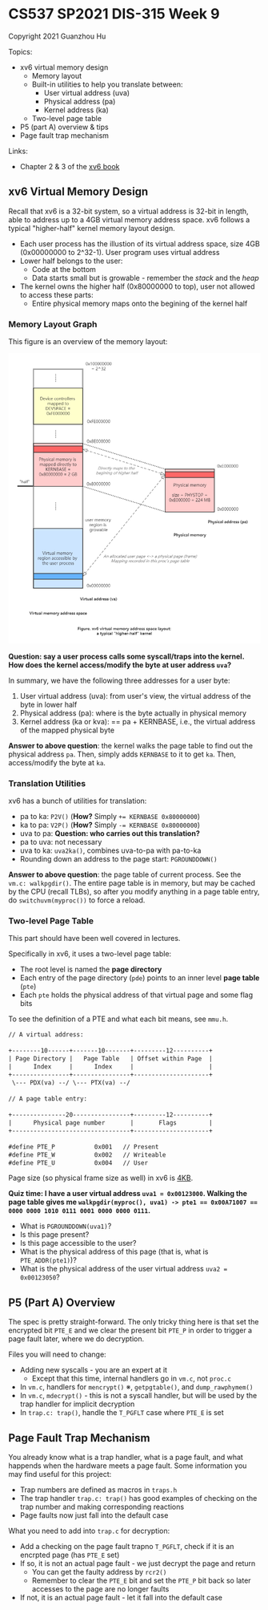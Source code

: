 # CS537 SP2021 DIS-315 Week 9

Copyright 2021 Guanzhou Hu

Topics:

- xv6 virtual memory design
    - Memory layout
    - Built-in utilities to help you translate between:
        - User virtual address (uva)
        - Physical address (pa)
        - Kernel address (ka)
    - Two-level page table
- P5 (part A) overview & tips
- Page fault trap mechanism

Links:

- Chapter 2 & 3 of the [xv6 book](https://pdos.csail.mit.edu/6.828/2018/xv6/book-rev11.pdf)

## xv6 Virtual Memory Design

Recall that xv6 is a 32-bit system, so a virtual address is 32-bit in length, able to address up to a 4GB virtual memory address space. xv6 follows a typical "higher-half" kernel memory layout design.

- Each user process has the illustion of its virtual address space, size 4GB (0x00000000 to 2^32-1). User program uses virtual address
- Lower half belongs to the user:
    - Code at the bottom
    - Data starts small but is growable - remember the *stack* and the *heap*
- The kernel owns the higher half (0x80000000 to top), user not allowed to access these parts:
    - Entire physical memory maps onto the begining of the kernel half

### Memory Layout Graph

This figure is an overview of the memory layout:

![VMLayout](higher-half-kernel-vm-layout.png)

**Question: say a user process calls some syscall/traps into the kernel. How does the kernel access/modify the byte at user address `uva`?**

In summary, we have the following three addresses for a user byte:

1. User virtual address (uva): from user's view, the virtual address of the byte in lower half
2. Physical address (pa): where is the byte actually in physical memory
3. Kernel address (ka or kva): == pa + KERNBASE, i.e., the virtual address of the mapped physical byte

**Answer to above question**: the kernel walks the page table to find out the physical address `pa`. Then, simply adds `KERNBASE` to it to get `ka`. Then, access/modify the byte at `ka`.

### Translation Utilities

xv6 has a bunch of utilities for translation:

- pa to ka: `P2V()` (**How?**  Simply `+= KERNBASE 0x80000000`)
- ka to pa: `V2P()` (**How?**  Simply `-= KERNBASE 0x80000000`)
- uva to pa: **Question: who carries out this translation?**
- pa to uva: not necessary
- uva to ka: `uva2ka()`, combines uva-to-pa with pa-to-ka
- Rounding down an address to the page start: `PGROUNDDOWN()`

**Answer to above question**: the page table of current process. See the `vm.c: walkpgdir()`. The entire page table is in memory, but may be cached by the CPU (recall TLBs), so after you modify anything in a page table entry, do `switchuvm(myproc())` to force a reload.

### Two-level Page Table

This part should have been well covered in lectures.

Specifically in xv6, it uses a two-level page table:

- The root level is named the **page directory**
- Each entry of the page directory (`pde`) points to an inner level **page table** (`pte`)
- Each `pte` holds the physical address of that virtual page and some flag bits

To see the definition of a PTE and what each bit means, see `mmu.h`.

```text
// A virtual address:

+--------10------+-------10-------+---------12----------+
| Page Directory |   Page Table   | Offset within Page  |
|      Index     |      Index     |                     |
+----------------+----------------+---------------------+
 \--- PDX(va) --/ \--- PTX(va) --/

// A page table entry:

+---------------20----------------+---------12----------+
|      Physical page number       |       Flags         |
+---------------------------------+---------------------+

#define PTE_P           0x001   // Present
#define PTE_W           0x002   // Writeable
#define PTE_U           0x004   // User
```

Page size (so physical frame size as well) in xv6 is <ins>4KB</ins>.

**Quiz time: I have a user virtual address `uva1 = 0x00123000`. Walking the page table gives me `walkpgdir(myproc(), uva1) -> pte1 == 0x00A71007 == 0000 0000 1010 0111 0001 0000 0000 0111`.**

- What is `PGROUNDDOWN(uva1)`?
- Is this page present?
- Is this page accessible to the user?
- What is the physical address of this page (that is, what is `PTE_ADDR(pte1)`)?
- What is the physical address of the user virtual address `uva2 = 0x00123050`?

## P5 (Part A) Overview

The spec is pretty straight-forward. The only tricky thing here is that set the encrypted bit `PTE_E` and we clear the present bit `PTE_P` in order to trigger a page fault later, where we do decryption.

Files you will need to change:

- Adding new syscalls - you are an expert at it
    - Except that this time, internal handlers go in `vm.c`, not `proc.c`
- In `vm.c`, handlers for `mencrypt()` ※, `getpgtable()`, and `dump_rawphymem()`
- In `vm.c`, `mdecrypt()` - this is not a syscall handler, but will be used by the trap handler for implicit decryption
- In `trap.c: trap()`, handle the `T_PGFLT` case where `PTE_E` is set

## Page Fault Trap Mechanism

You already know what is a trap handler, what is a page fault, and what happends when the hardware meets a page fault. Some information you may find useful for this project:

- Trap numbers are defined as macros in `traps.h`
- The trap handler `trap.c: trap()` has good examples of checking on the trap number and making corresponding reactions
- Page faults now just fall into the default case

What you need to add into `trap.c` for decryption:

- Add a checking on the page fault trapno `T_PGFLT`, check if it is an encrpted page (has `PTE_E` set)
- If so, it is not an actual page fault - we just decrypt the page and return
    - You can get the faulty address by `rcr2()`
    - Remember to clear the `PTE_E` bit and set the `PTE_P` bit back so later accesses to the page are no longer faults
- If not, it is an actual page fault - let it fall into the default case
